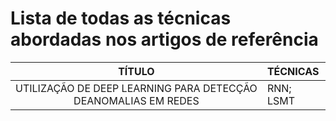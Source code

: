 # Lista de todas as técnicas abordadas nos artigos de referência

|TÍTULO|TÉCNICAS
|:-------------------:|:---------------------------------------------------------|
| UTILIZAÇÃO DE DEEP LEARNING PARA DETECÇÃO DEANOMALIAS EM REDES | RNN; LSMT |
